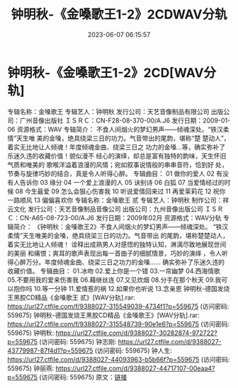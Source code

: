 ﻿---
title: 钟明秋-《金嗓歌王1-2》2CDWAV分轨
date: 2023-06-07 06:15:57
categories: WAV车载音乐、镜像
tags: 华语中文
---
# 钟明秋-《金嗓歌王1-2》2CD[WAV分轨]

专辑名称：金嗓歌王
专辑艺人：钟明秋
发行公司：天艺音像制品有限公司
出版公司：广州音像出版社
ＩＳＲＣ：CN-F28-08-370-00/A.J6
发行日期：2009-01-06
资源格式：WAV
专辑简介：
不食人间烟火的梦幻男声——倾魂深处。“铁汉柔情”天生唯
美的金嗓，绝具绕梁三日的功力。气音带出的尾韵，堪称“楚
楚动人”，着实无比地让人倾魂！年度倾魂金曲、绕梁三日之
功力的金嗓…等，确实弥补了乐迷久违的收藏价值！貌似漫不
经心的演绎，却总是富有独特的韵味，天生怀旧气质和唯美的
歌喉洋溢着浪漫的风情；宛如叙事说情般的串串音符，恰到好
处，节奏与旋律巧妙的结合，真是令人听得心醉。
专辑曲目：
01 做你的爱人
02 有没有人告诉你
03 缘分
04 一个爱上浪漫的人
05 诀别诗
06 白狐
07 当爱情经过的时候
08 今生最爱
09 怎么会狠心伤害我
10 听说爱情回来过
11 再爱茉莉花
12 祝你一路顺风
13 偏偏喜欢你
专辑名称：金嗓歌王 贰
专辑艺人：钟明秋
制作公司：祥云文化
发行公司：天艺音像制品音像公司
出版公司：九州音像出版公司
ＩＳＲＣ：CN-A65-08-723-00/A.J6
发行日期：2009年02月
资源格式：WAV分轨
专辑简介：
《钟明秋：金嗓歌王2》不食人间烟火的梦幻男声——倾魂深处。
“铁汉柔情”天生唯美的金嗓，绝具绕梁三日的功力。气音带出
的尾韵，堪称楚楚动人，着实无比地让人倾魂！
诠释出成熟男人对感悟的独特认知，淋漓尽致地展现世间的美丽
和痛恨；爽耳的歌声表现出每一首曲子的细腻情景，巧妙的演绎
，令人听得心醉万分。年度倾魂金曲、绕梁三日之功力的金嗓……
确实弥补了乐迷久违的收藏价值。
专辑曲目：
01.冰吻
02.爱上你是一个错
03.一帘幽梦
04.西海情歌
05.不要用我的爱来伤害我
06.藉继丝连
07.又见炊烟
08.分手在那个秋天
09.我可以抱你吗
10.等一分钟
11.爱情惹的祸
12.如果你也听说
13.念亲恩
钟明秋-德国发烧王黑胶CD精品《金嗓歌王 贰》[WAV分轨].rar:
https://url27.ctfile.com/f/9388027-315549039-4734f1?p=559675
(访问密码: 559675)
钟明秋-德国发烧王黑胶CD精品《金嗓歌王》[WAV分轨].rar: https://url27.ctfile.com/f/9388027-315548739-90e1e6?p=559675
(访问密码: 559675)
钟明秋: https://url27.ctfile.com/d/9388027-30282874-972722?p=559675
(访问密码: 559675)
钟志刚: https://url27.ctfile.com/d/9388027-43779987-87f4d1?p=559675
(访问密码: 559675)
钟人生: https://url27.ctfile.com/d/9388027-44093963-b5b66f?p=559675
(访问密码: 559675)
钟丽燕: https://url27.ctfile.com/d/9388027-44717107-00eaa4?p=559675
(访问密码: 559675)
原文：[链接](https://blog.sina.com.cn/s/blog_1647c7e760103128j.html)